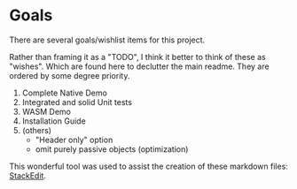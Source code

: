 # Goals

There are several goals/wishlist items for this project.

Rather than framing it as a "TODO", I think it better to think of these as "wishes". Which are found here to declutter the main readme. They are ordered by some degree priority.
1. Complete Native Demo
2. Integrated and solid Unit tests
3. WASM Demo
4. Installation Guide
5. (others)
	- "Header only" option
	- omit purely passive objects (optimization)

This wonderful tool was used to assist the creation of these markdown files: [StackEdit](https://stackedit.io/).
